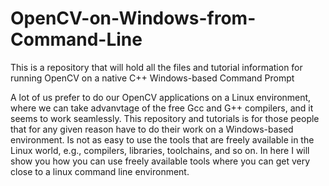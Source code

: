 # OpenCV-on-Windows-from-Command-Line
This is a repository that will hold all the files and tutorial information for running OpenCV on a native C++ Windows-based Command Prompt

A lot of us prefer to do our OpenCV applications on a Linux environment, where we can take advanvtage of the free Gcc and G++ compilers, and it seems to work seamlessly.
This repository and tutorials is for those people that for any given reason have to do their work on a Windows-based environment. Is not as easy to use the tools that are freely available in the Linux world, e.g., compilers, libraries, toolchains, and so on. In here I will show you how you can use freely available tools where you can get very close to a linux command line environment.
